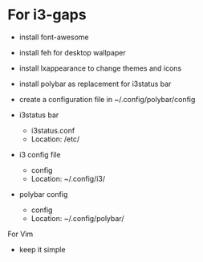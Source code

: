 # For i3-gaps

- install font-awesome
- install feh for desktop wallpaper
- install lxappearance to change themes and icons
- install polybar as replacement for i3status bar
- create a configuration file in ~/.config/polybar/config

- i3status bar
  - i3status.conf
  - Location: /etc/
  
- i3 config file
  - config
  - Location: ~/.config/i3/
  
- polybar config
  - config
  - Location: ~/.config/polybar/

For Vim
- keep it simple
